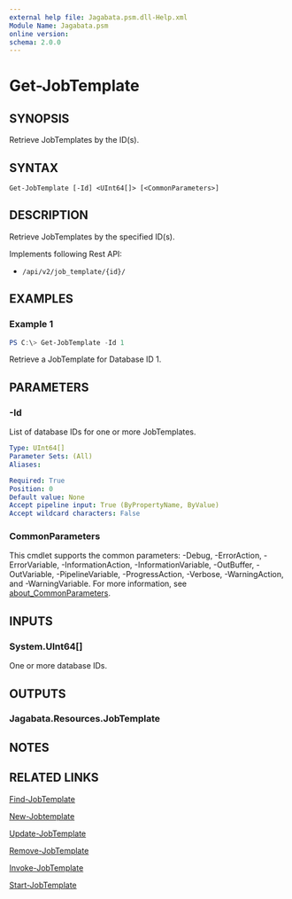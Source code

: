 ```yaml
---
external help file: Jagabata.psm.dll-Help.xml
Module Name: Jagabata.psm
online version:
schema: 2.0.0
---
```


# Get-JobTemplate

## SYNOPSIS
Retrieve JobTemplates by the ID(s).

## SYNTAX

```
Get-JobTemplate [-Id] <UInt64[]> [<CommonParameters>]
```

## DESCRIPTION
Retrieve JobTemplates by the specified ID(s).

Implements following Rest API:  
- `/api/v2/job_template/{id}/`  

## EXAMPLES

### Example 1
```powershell
PS C:\> Get-JobTemplate -Id 1
```

Retrieve a JobTemplate for Database ID 1.

## PARAMETERS

### -Id
List of database IDs for one or more JobTemplates.

```yaml
Type: UInt64[]
Parameter Sets: (All)
Aliases:

Required: True
Position: 0
Default value: None
Accept pipeline input: True (ByPropertyName, ByValue)
Accept wildcard characters: False
```

### CommonParameters
This cmdlet supports the common parameters: -Debug, -ErrorAction, -ErrorVariable, -InformationAction, -InformationVariable, -OutBuffer, -OutVariable, -PipelineVariable, -ProgressAction, -Verbose, -WarningAction, and -WarningVariable. For more information, see [about_CommonParameters](http://go.microsoft.com/fwlink/?LinkID=113216).

## INPUTS

### System.UInt64[]
One or more database IDs.

## OUTPUTS

### Jagabata.Resources.JobTemplate
## NOTES

## RELATED LINKS

[Find-JobTemplate](Find-JobTemplate.md)

[New-Jobtemplate](New-JobTemplate.md)

[Update-JobTemplate](Update-JobTemplate.md)

[Remove-JobTemplate](Remove-JobTemplate.md)

[Invoke-JobTemplate](Invoke-JobTemplate.md)

[Start-JobTemplate](Start-JobTemplate.md)
